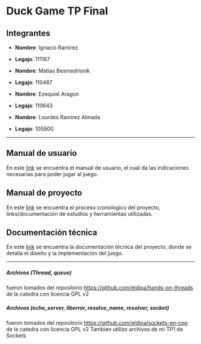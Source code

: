 # Duck Game TP Final

## Integrantes

- **Nombre**: Ignacio Ramirez
- **Legajo**: 111167


- **Nombre**: Matias Besmedrisnik
- **Legajo**: 110487


- **Nombre**: Ezequiel Aragon
- **Legajo**: 110643


- **Nombre**: Lourdes Ramirez Almada
- **Legajo**: 105900

----
## Manual de usuario
En este [link](https://github.com/matibesme/DuckGameG15/blob/main/documentacion/Informe_taller_Man_usuario.pdf) se encuentra el manual de usuario, el cual da las indicaciones necesarias para poder jugar al juego.

## Manual de proyecto

En este [link](https://github.com/matibesme/DuckGameG15/blob/main/documentacion/Manual_de_proyecto.pdf) se encuentra el proceso cronologico del proyecto, links/documentación de estudios y herramientas utilizadas.

## Documentación técnica

En este [link](https://github.com/matibesme/DuckGameG15/blob/main/documentacion/Documentaci%C3%B3n_t%C3%A9cnica.pdf) se encuentra la documentación técnica del proyecto, donde se detalla el diseño y la implementación del juego.

----
##### Archivos (Thread, queue)
 fueron tomados del repositorio https://github.com/eldipa/hands-on-threads de la catedra
 con licencia GPL v2
##### Archivos (echo_server, liberror, resolve_name, resolver, socket)
 fueron tomados del repositorio https://github.com/eldipa/sockets-en-cpp de la catedra
 con licencia GPL v2
 Tambien utilizo archivos de mi TP1 de Sockets